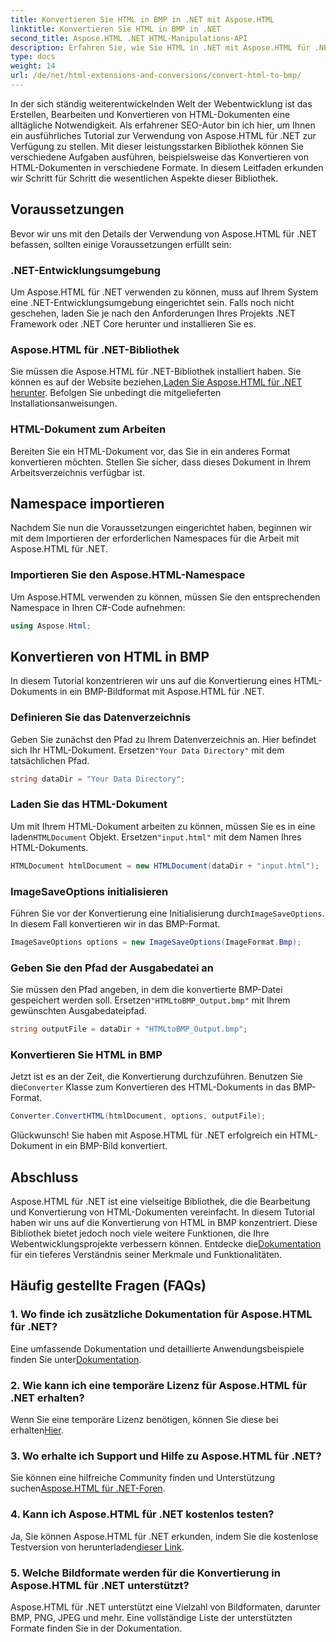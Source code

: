 ```yaml
---
title: Konvertieren Sie HTML in BMP in .NET mit Aspose.HTML
linktitle: Konvertieren Sie HTML in BMP in .NET
second_title: Aspose.HTML .NET HTML-Manipulations-API
description: Erfahren Sie, wie Sie HTML in .NET mit Aspose.HTML für .NET in BMP konvertieren. Umfassender Leitfaden für Webentwickler zur Nutzung von Aspose.HTML für .NET.
type: docs
weight: 14
url: /de/net/html-extensions-and-conversions/convert-html-to-bmp/
---
```

In der sich ständig weiterentwickelnden Welt der Webentwicklung ist das Erstellen, Bearbeiten und Konvertieren von HTML-Dokumenten eine alltägliche Notwendigkeit. Als erfahrener SEO-Autor bin ich hier, um Ihnen ein ausführliches Tutorial zur Verwendung von Aspose.HTML für .NET zur Verfügung zu stellen. Mit dieser leistungsstarken Bibliothek können Sie verschiedene Aufgaben ausführen, beispielsweise das Konvertieren von HTML-Dokumenten in verschiedene Formate. In diesem Leitfaden erkunden wir Schritt für Schritt die wesentlichen Aspekte dieser Bibliothek.

## Voraussetzungen

Bevor wir uns mit den Details der Verwendung von Aspose.HTML für .NET befassen, sollten einige Voraussetzungen erfüllt sein:

### .NET-Entwicklungsumgebung

Um Aspose.HTML für .NET verwenden zu können, muss auf Ihrem System eine .NET-Entwicklungsumgebung eingerichtet sein. Falls noch nicht geschehen, laden Sie je nach den Anforderungen Ihres Projekts .NET Framework oder .NET Core herunter und installieren Sie es.

### Aspose.HTML für .NET-Bibliothek

 Sie müssen die Aspose.HTML für .NET-Bibliothek installiert haben. Sie können es auf der Website beziehen,[Laden Sie Aspose.HTML für .NET herunter](https://releases.aspose.com/html/net/). Befolgen Sie unbedingt die mitgelieferten Installationsanweisungen.

### HTML-Dokument zum Arbeiten

Bereiten Sie ein HTML-Dokument vor, das Sie in ein anderes Format konvertieren möchten. Stellen Sie sicher, dass dieses Dokument in Ihrem Arbeitsverzeichnis verfügbar ist.

## Namespace importieren

Nachdem Sie nun die Voraussetzungen eingerichtet haben, beginnen wir mit dem Importieren der erforderlichen Namespaces für die Arbeit mit Aspose.HTML für .NET.

### Importieren Sie den Aspose.HTML-Namespace

Um Aspose.HTML verwenden zu können, müssen Sie den entsprechenden Namespace in Ihren C#-Code aufnehmen:

```csharp
using Aspose.Html;
```

## Konvertieren von HTML in BMP

In diesem Tutorial konzentrieren wir uns auf die Konvertierung eines HTML-Dokuments in ein BMP-Bildformat mit Aspose.HTML für .NET.

### Definieren Sie das Datenverzeichnis

 Geben Sie zunächst den Pfad zu Ihrem Datenverzeichnis an. Hier befindet sich Ihr HTML-Dokument. Ersetzen`"Your Data Directory"` mit dem tatsächlichen Pfad.

```csharp
string dataDir = "Your Data Directory";
```

### Laden Sie das HTML-Dokument

 Um mit Ihrem HTML-Dokument arbeiten zu können, müssen Sie es in eine laden`HTMLDocument` Objekt. Ersetzen`"input.html"` mit dem Namen Ihres HTML-Dokuments.

```csharp
HTMLDocument htmlDocument = new HTMLDocument(dataDir + "input.html");
```

### ImageSaveOptions initialisieren

 Führen Sie vor der Konvertierung eine Initialisierung durch`ImageSaveOptions`. In diesem Fall konvertieren wir in das BMP-Format.

```csharp
ImageSaveOptions options = new ImageSaveOptions(ImageFormat.Bmp);
```

### Geben Sie den Pfad der Ausgabedatei an

 Sie müssen den Pfad angeben, in dem die konvertierte BMP-Datei gespeichert werden soll. Ersetzen`"HTMLtoBMP_Output.bmp"` mit Ihrem gewünschten Ausgabedateipfad.

```csharp
string outputFile = dataDir + "HTMLtoBMP_Output.bmp";
```

### Konvertieren Sie HTML in BMP

 Jetzt ist es an der Zeit, die Konvertierung durchzuführen. Benutzen Sie die`Converter` Klasse zum Konvertieren des HTML-Dokuments in das BMP-Format.

```csharp
Converter.ConvertHTML(htmlDocument, options, outputFile);
```

Glückwunsch! Sie haben mit Aspose.HTML für .NET erfolgreich ein HTML-Dokument in ein BMP-Bild konvertiert.

## Abschluss

Aspose.HTML für .NET ist eine vielseitige Bibliothek, die die Bearbeitung und Konvertierung von HTML-Dokumenten vereinfacht. In diesem Tutorial haben wir uns auf die Konvertierung von HTML in BMP konzentriert. Diese Bibliothek bietet jedoch noch viele weitere Funktionen, die Ihre Webentwicklungsprojekte verbessern können. Entdecke die[Dokumentation](https://reference.aspose.com/html/net/) für ein tieferes Verständnis seiner Merkmale und Funktionalitäten.

## Häufig gestellte Fragen (FAQs)

### 1. Wo finde ich zusätzliche Dokumentation für Aspose.HTML für .NET?

 Eine umfassende Dokumentation und detaillierte Anwendungsbeispiele finden Sie unter[Dokumentation](https://reference.aspose.com/html/net/).

### 2. Wie kann ich eine temporäre Lizenz für Aspose.HTML für .NET erhalten?

Wenn Sie eine temporäre Lizenz benötigen, können Sie diese bei erhalten[Hier](https://purchase.aspose.com/temporary-license/).

### 3. Wo erhalte ich Support und Hilfe zu Aspose.HTML für .NET?

 Sie können eine hilfreiche Community finden und Unterstützung suchen[Aspose.HTML für .NET-Foren](https://forum.aspose.com/).

### 4. Kann ich Aspose.HTML für .NET kostenlos testen?

 Ja, Sie können Aspose.HTML für .NET erkunden, indem Sie die kostenlose Testversion von herunterladen[dieser Link](https://releases.aspose.com/).

### 5. Welche Bildformate werden für die Konvertierung in Aspose.HTML für .NET unterstützt?

Aspose.HTML für .NET unterstützt eine Vielzahl von Bildformaten, darunter BMP, PNG, JPEG und mehr. Eine vollständige Liste der unterstützten Formate finden Sie in der Dokumentation.
